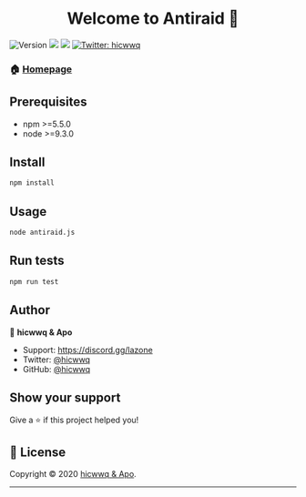 <h1 align="center">Welcome to Antiraid 👋</h1>
<p>
  <img alt="Version" src="https://img.shields.io/badge/version-1.0.0-blue.svg?cacheSeconds=2592000" />
  <img src="https://img.shields.io/badge/npm-%3E%3D5.5.0-blue.svg" />
  <img src="https://img.shields.io/badge/node-%3E%3D9.3.0-blue.svg" />
  
  <a href="https://twitter.com/hicwwq" target="_blank">
    <img alt="Twitter: hicwwq" src="https://img.shields.io/twitter/follow/hicwwq.svg?style=social" />
  </a>
</p>


### 🏠 [Homepage](https://github.com/hicwwq/antiraid-discord)

## Prerequisites

- npm >=5.5.0
- node >=9.3.0

## Install

```sh
npm install
```

## Usage

```sh
node antiraid.js
```

## Run tests

```sh
npm run test
```

## Author

👤 **hicwwq & Apo**

* Support: https://discord.gg/lazone
* Twitter: [@hicwwq](https://twitter.com/hicwwq)
* GitHub: [@hicwwq](https://github.com/hicwwq)


## Show your support

Give a ⭐️ if this project helped you!

## 📝 License

Copyright © 2020 [hicwwq & Apo](https://github.com/hicwwq).<br />

***

